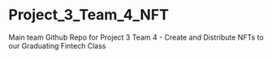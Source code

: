 # Project_3_Team_4_NFT
Main team Github Repo for Project 3 Team 4 - Create and Distribute NFTs to our Graduating Fintech Class
